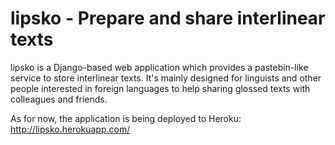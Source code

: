 lipsko - Prepare and share interlinear texts
============================================

lipsko is a Django-based web application which provides a pastebin-like service to store interlinear texts.  It's mainly designed for linguists and other people interested in foreign languages to help sharing glossed texts with colleagues and friends.

As for now, the application is being deployed to Heroku: http://lipsko.herokuapp.com/

